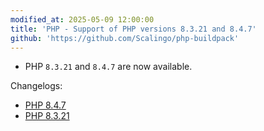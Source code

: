 ```yaml
---
modified_at: 2025-05-09 12:00:00
title: 'PHP - Support of PHP versions 8.3.21 and 8.4.7'
github: 'https://github.com/Scalingo/php-buildpack'
---
```


- PHP `8.3.21` and `8.4.7` are now available.

Changelogs:
- [PHP 8.4.7](https://www.php.net/ChangeLog-8.php#8.4.7)
- [PHP 8.3.21](https://www.php.net/ChangeLog-8.php#8.3.21)

